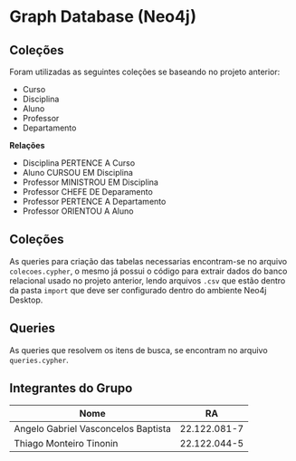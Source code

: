 # Graph Database (Neo4j)

## Coleções

Foram utilizadas as seguintes coleções se baseando no projeto anterior:

- Curso
- Disciplina
- Aluno
- Professor
- Departamento

**Relações**

- Disciplina PERTENCE A Curso
- Aluno CURSOU EM Disciplina
- Professor MINISTROU EM Disciplina
- Professor CHEFE DE Deparamento
- Professor PERTENCE A Departamento
- Professor ORIENTOU A Aluno

## Coleções

As queries para criação das tabelas necessarias encontram-se no arquivo `colecoes.cypher`, o mesmo já possui o código para extrair dados do banco relacional usado no projeto anterior, lendo arquivos `.csv` que estão dentro da pasta `import` que deve ser configurado dentro do ambiente Neo4j Desktop.

## Queries

As queries que resolvem os itens de busca, se encontram no arquivo `queries.cypher`.

## Integrantes do Grupo

| Nome  | RA |
| ------------- | ------------- |
| Angelo Gabriel Vasconcelos Baptista  | 22.122.081-7  |
| Thiago Monteiro Tinonin  | 22.122.044-5  |